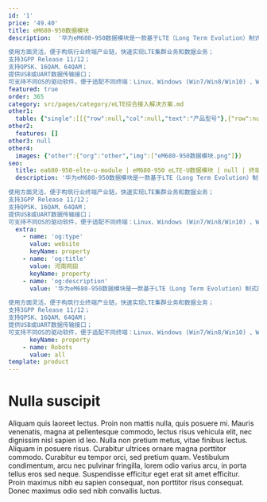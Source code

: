 ```yaml
---
id: '1'
price: '49.40'
title: eM680-950数据模块
description:  '华为eM680-950数据模块是一款基于LTE（Long Term Evolution）制式的Mini PCIe数据模块，该模块集成到终端中，作为LTE Modem使用，提供无线数据接口，实现空口数据传输功能，主要应用于行业客户进行终端二次开发。主要特点如下：

使用方面灵活，便于构筑行业终端产业链，快速实现LTE集群业务和数据业务；
支持3GPP Release 11/12；
支持QPSK、16QAM、64QAM；
提供USB或UART数据传输接口；
可支持不同OS的驱动软件，便于适配不同终端：Linux、Windows (Win7/Win8/Win10) 、WinCE6.0。'
featured: true
order: 365
category: src/pages/category/eLTE综合接入解决方案.md
other1: 
  table: {"single":[[{"row":null,"col":null,"text":"产品型号"},{"row":null,"col":null,"text":"eM680-950 数据模块"}],[{"row":null,"col":null,"text":"尺寸（高×宽×深）\n"},{"row":null,"col":null,"text":"50.95mm × 30mm × 4.75mm （不含连接器）\n"}],[{"row":null,"col":null,"text":"重量"},{"row":null,"col":null,"text":"≤20g"}],[{"row":null,"col":null,"text":"Mini PCIe接口"},{"row":null,"col":null,"text":"通信接口：USB或UART接口\n电源接口：提供DC 3.3V电源\n睡眠唤醒接口：用于唤醒模块\nUSIM卡接口：提供SIM卡信号\n串口：1路2线UART接口（仅支持调试功能），1路4线UART接口"}],[{"row":null,"col":null,"text":"天线接口"},{"row":null,"col":null,"text":"2个天线接口，50Ω"}],[{"row":null,"col":null,"text":"储存温度"},{"row":null,"col":null,"text":"－40℃~＋85℃"}],[{"row":null,"col":null,"text":"湿度要求"},{"row":null,"col":null,"text":"相对湿度：5%～95%（无凝露）"}],[{"row":null,"col":null,"text":"工作频段"},{"row":null,"col":null,"text":"Band 60：5470 MHz to 5850 MHz"}],[{"row":null,"col":null,"text":"工作带宽"},{"row":null,"col":null,"text":"5MHz/10MHz/15MHz/20MHz"}]]}
other2:
  features: []
other3: null
other4:
  images: {"other":{"org":"other","img":["eM680-950数据模块.png"]}}
seo:
  title: ea680-950-elte-u-module | eM680-950 eLTE-U数据模块 | null | 终端 | eLTE综合接入解决方案 | 企业无线
  description: '华为eM680-950数据模块是一款基于LTE（Long Term Evolution）制式的Mini PCIe数据模块，该模块集成到终端中，作为LTE Modem使用，提供无线数据接口，实现空口数据传输功能，主要应用于行业客户进行终端二次开发。主要特点如下：

使用方面灵活，便于构筑行业终端产业链，快速实现LTE集群业务和数据业务；
支持3GPP Release 11/12；
支持QPSK、16QAM、64QAM；
提供USB或UART数据传输接口；
可支持不同OS的驱动软件，便于适配不同终端：Linux、Windows (Win7/Win8/Win10) 、WinCE6.0。'
  extra:
    - name: 'og:type'
      value: website
      keyName: property
    - name: 'og:title'
      value: 河南网田
      keyName: property
    - name: 'og:description'
      value: '华为eM680-950数据模块是一款基于LTE（Long Term Evolution）制式的Mini PCIe数据模块，该模块集成到终端中，作为LTE Modem使用，提供无线数据接口，实现空口数据传输功能，主要应用于行业客户进行终端二次开发。主要特点如下：

使用方面灵活，便于构筑行业终端产业链，快速实现LTE集群业务和数据业务；
支持3GPP Release 11/12；
支持QPSK、16QAM、64QAM；
提供USB或UART数据传输接口；
可支持不同OS的驱动软件，便于适配不同终端：Linux、Windows (Win7/Win8/Win10) 、WinCE6.0。'
      keyName: property
    - name: Robots
      value: all
template: product
---
```


# Nulla suscipit

Aliquam quis laoreet lectus. Proin non mattis nulla, quis posuere mi. Mauris venenatis, magna at pellentesque commodo, lectus risus vehicula elit, nec dignissim nisl sapien id leo. Nulla non pretium metus, vitae finibus lectus. Aliquam in posuere risus. Curabitur ultrices ornare magna porttitor commodo. Curabitur eu tempor orci, sed pretium quam. Vestibulum condimentum, arcu nec pulvinar fringilla, lorem odio varius arcu, in porta tellus eros sed neque. Suspendisse efficitur eget erat sit amet efficitur. Proin maximus nibh eu sapien consequat, non porttitor risus consequat. Donec maximus odio sed nibh convallis luctus.